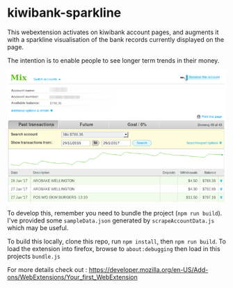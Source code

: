 # kiwibank-sparkline

This webextension activates on kiwibank account pages, and augments it with a sparkline visualisation of the bank records currently displayed on the page.

The intention is to enable people to see longer term trends in their money.

![](./assets/screenshot.png)

To develop this, remember you need to bundle the project (`npm run build`).
I've provided some `sampleData.json` generated by `scrapeAccountData.js` which may be useful.

To build this locally, clone this repo, run `npm install`, then `npm run build`.
To load the extension into firefox, browse to `about:debugging` then load in this projects `bundle.js`

For more details check out : 
https://developer.mozilla.org/en-US/Add-ons/WebExtensions/Your_first_WebExtension

